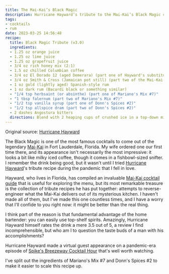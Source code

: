 ```yaml
---
title: The Mai-Kai’s Black Magic
description: Hurricane Hayward’s tribute to the Mai-Kai’s Black Magic cocktail.
tags:
- cocktails
- rum
date: 2023-03-25 14:56:48
recipe:
  title: Black Magic Tribute (v3.0)
  ingredients:
  - 1.25 oz orange juice
  - 1.25 oz lime juice
  - 1.25 oz grapefruit juice
  - 3/4 oz rich honey mix (2:1)
  - 1.5 oz chilled Columbian coffee
  - 3/4 oz El Dorado 12 (aged Demerara) (part one of Hayward's substitute for the Mai-Kai blend)
  - 3/4 oz Smith & Cross (Jamaican pot still) (part two of the Mai-Kai blend substitute)
  - 1 oz gold (lightly aged) Spanish-style rum
  - 1 oz dark rum (Bacardi black or something similar)
  - "1/4 tsp herbsaint (or absinthe) (part one of Mariano's Mix #7)"
  - "1 tbsp falernum (part two of Mariano's Mix #7)"
  - "1/2 tsp vanilla syrup (part one of Donn's Spices #2)"
  - "1/2 tsp allspice dram (part two of Donn's Spices #2)"
  - 2 dashes Angostura bitters
  directions: Blend with 2 heaping cups of crushed ice in a top-down mixer for 8-10 seconds, or until frothy. Pour into a large snifter glass with more crushed ice to fill. Garnish with a lemon (or grapefruit) peel.
---
```


Original source: [Hurricane Hayward](http://www.slammie.com/atomicgrog/blog/2012/04/04/mai-kai-cocktail-review-the-black-magic-emerges-from-the-shadows-as-a-true-classic/)

The Black Magic is one of the most famous cocktails to come out of the legendary [Mai-Kai](https://www.maikai.com/) in Fort Lauderdale, Florida. My wife ordered one our first time there, and its appearance isn't necessarily the most impressive: it looks a bit like milky iced coffee, though it comes in a fishbowl-sized snifter. I remember the drink being good, but it wasn't until I tried [Hurricane Hayward](http://www.slammie.com/atomicgrog/blog/)'s tribute recipe during the pandemic that I fell in love.

Hayward, who lives in Florida, has compiled an invaluable [Mai-Kai cocktail guide](http://www.slammie.com/atomicgrog/blog/mai-kai-cocktail-guide/mai-kai-cocktail-recipes/) that is useful for exploring the menu, but its most remarkable treasure is the collection of tribute recipes he has put together: attempts to reverse-engineer what the Mai-Kai delivers out of its mysterious kitchen. I haven't made all of them, but I've made this one countless times, and I have a worry that I'll confide to you right now: it might be better than the real thing.

I think part of the reason is that fundamental advantage of the home bartender: you can easily use top-shelf spirits. Amazingly, Hurricane Hayward himself rates the drink a mere 3.5 out of 5, a review I find incomprehensible, but who am I to question the taste buds of a man with his accomplishments?

Hurricane Hayward made a virtual guest appearance on a pandemic-era episode of [Spike's Breezeway Cocktail Hour](https://www.youtube.com/watch?v=xBPP_sWnlcU) that's well worth watching.

I've split out the ingredients of Mariano's Mix #7 and Donn's Spices #2 to make it easier to scale this recipe up.
